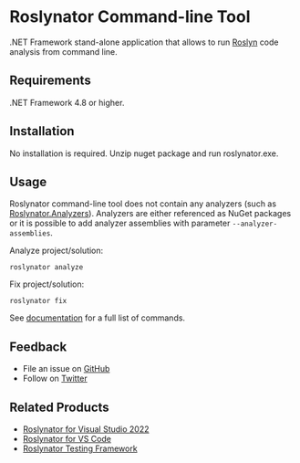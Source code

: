 # Roslynator Command-line Tool

.NET Framework stand-alone application that allows to run [Roslyn](https://github.com/dotnet/roslyn) code analysis from command line.

## Requirements

.NET Framework 4.8 or higher.

## Installation

No installation is required. Unzip nuget package and run roslynator.exe.

## Usage

Roslynator command-line tool does not contain any analyzers (such as [Roslynator.Analyzers](https://www.nuget.org/packages/roslynator.analyzers)).
Analyzers are either referenced as NuGet packages or it is possible to add analyzer assemblies with parameter `--analyzer-assemblies`.

Analyze project/solution:
```shell
roslynator analyze
```

Fix project/solution:
```shell
roslynator fix
```

See [documentation](https://josefpihrt.github.io/docs/roslynator/cli) for a full list of commands.

## Feedback

* File an issue on [GitHub](https://github.com/dotnet/roslynator/issues/new)
* Follow on [Twitter](https://twitter.com/roslynator)

## Related Products

* [Roslynator for Visual Studio 2022](https://marketplace.visualstudio.com/items?itemName=josefpihrt.Roslynator2022)
* [Roslynator for VS Code](https://marketplace.visualstudio.com/items?itemName=josefpihrt-vscode.roslynator)
* [Roslynator Testing Framework](https://www.nuget.org/packages/Roslynator.Testing.CSharp.Xunit)
